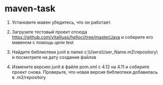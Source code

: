 # maven-task
1. Установите мавен убедитесь, что он работает.

2. Загрузите тестовый проект отсюда https://github.com/vitalliuss/helloci/tree/master/Java  и соберите его мавеном с помощь цели test

3. Найдите библиотеки junit в папке c:\Users\User_Name\.m2\repository\ и посмотрите на дату создания файлов

4. Измените версию junit в файле pom.xml c 4.12 на 4.11 и соберите проект снова. Проверьте, что новая версия библиотеки добавилась в .m2/repository

